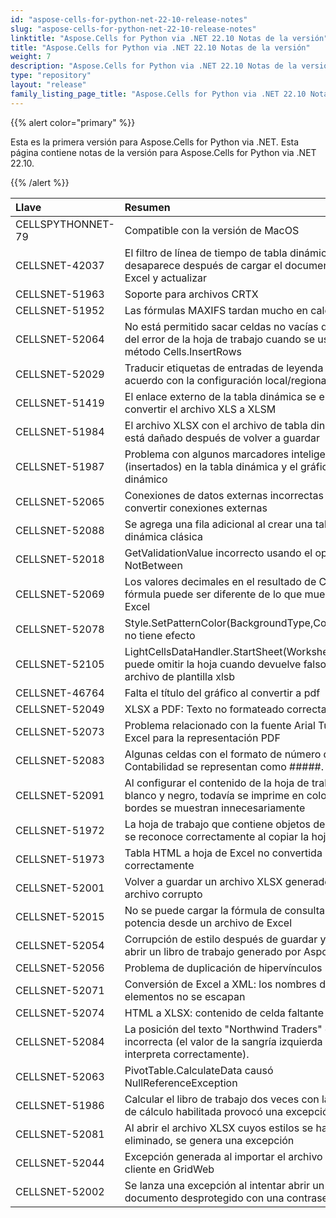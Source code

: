 ```yaml
---
id: "aspose-cells-for-python-net-22-10-release-notes"
slug: "aspose-cells-for-python-net-22-10-release-notes"
linktitle: "Aspose.Cells for Python via .NET 22.10 Notas de la versión"
title: "Aspose.Cells for Python via .NET 22.10 Notas de la versión"
weight: 7
description: "Aspose.Cells for Python via .NET 22.10 Notas de la versión – the latest updates and fixes."
type: "repository"
layout: "release"
family_listing_page_title: "Aspose.Cells for Python via .NET 22.10 Notas de la versión"
---
```

{{% alert color="primary" %}} 

Esta es la primera versión para Aspose.Cells for Python via .NET.
Esta página contiene notas de la versión para Aspose.Cells for Python via .NET 22.10.

{{% /alert %}} 

|**Llave**|**Resumen**|**Categoría**|
|:- |:- |:- |
|CELLSPYTHONNET-79|Compatible con la versión de MacOS|
|CELLSNET-42037|El filtro de línea de tiempo de tabla dinámica desaparece después de cargar el documento de Excel y actualizar|
|CELLSNET-51963|Soporte para archivos CRTX|
|CELLSNET-51952|Las fórmulas MAXIFS tardan mucho en calcularse|
|CELLSNET-52064|No está permitido sacar celdas no vacías del final del error de la hoja de trabajo cuando se usa el método Cells.InsertRows|
|CELLSNET-52029|Traducir etiquetas de entradas de leyenda de acuerdo con la configuración local/regional|
|CELLSNET-51419|El enlace externo de la tabla dinámica se eliminó al convertir el archivo XLS a XLSM|
|CELLSNET-51984|El archivo XLSX con el archivo de tabla dinámica está dañado después de volver a guardar|
|CELLSNET-51987|Problema con algunos marcadores inteligentes (insertados) en la tabla dinámica y el gráfico dinámico|
|CELLSNET-52065|Conexiones de datos externas incorrectas al convertir conexiones externas|
|CELLSNET-52088| Se agrega una fila adicional al crear una tabla dinámica clásica|
|CELLSNET-52018| GetValidationValue incorrecto usando el operador NotBetween|
|CELLSNET-52069|Los valores decimales en el resultado de Cell. La fórmula puede ser diferente de lo que muestra MS Excel|
|CELLSNET-52078|Style.SetPatternColor(BackgroundType,Color,Color) no tiene efecto|
|CELLSNET-52105|LightCellsDataHandler.StartSheet(Worksheet) no puede omitir la hoja cuando devuelve falso para el archivo de plantilla xlsb|
|CELLSNET-46764|Falta el título del gráfico al convertir a pdf|
|CELLSNET-52049|XLSX a PDF: Texto no formateado correctamente|
|CELLSNET-52073|Problema relacionado con la fuente Arial Tur en Excel para la representación PDF|
|CELLSNET-52083|Algunas celdas con el formato de número de Contabilidad se representan como #####.|
|CELLSNET-52091|Al configurar el contenido de la hoja de trabajo en blanco y negro, todavía se imprime en color y los bordes se muestran innecesariamente|
|CELLSNET-51972|La hoja de trabajo que contiene objetos de botón no se reconoce correctamente al copiar la hoja|
|CELLSNET-51973| Tabla HTML a hoja de Excel no convertida correctamente|
|CELLSNET-52001|Volver a guardar un archivo XLSX generado por un archivo corrupto|
|CELLSNET-52015|No se puede cargar la fórmula de consulta de potencia desde un archivo de Excel|
|CELLSNET-52054| Corrupción de estilo después de guardar y volver a abrir un libro de trabajo generado por Aspose.Cells|
|CELLSNET-52056| Problema de duplicación de hipervínculos|
|CELLSNET-52071| Conversión de Excel a XML: los nombres de los elementos no se escapan|
|CELLSNET-52074|HTML a XLSX: contenido de celda faltante|
|CELLSNET-52084|La posición del texto "Northwind Traders" es incorrecta (el valor de la sangría izquierda no se interpreta correctamente).|
|CELLSNET-52063|PivotTable.CalculateData causó NullReferenceException|
|CELLSNET-51986|Calcular el libro de trabajo dos veces con la cadena de cálculo habilitada provocó una excepción|
|CELLSNET-52081|Al abrir el archivo XLSX cuyos estilos se han eliminado, se genera una excepción|
|CELLSNET-52044|Excepción generada al importar el archivo del cliente en GridWeb|
|CELLSNET-52002|Se lanza una excepción al intentar abrir un documento desprotegido con una contraseña|
